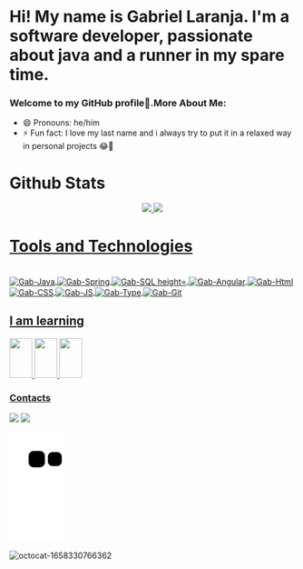 # Hi! My name is Gabriel Laranja. I'm a software developer, passionate about java and a runner in my spare time.
### Welcome to my GitHub profile👋.More About Me:

- 😄 Pronouns: he/him
- ⚡ Fun fact: I love my last name and i always try to put it in a relaxed way in personal projects 😂🍊

# Github Stats
<div align="center">
  <a href="https://github.com/gblaranja">
  <img height="180em" src="https://github-readme-stats.vercel.app/api?username=gblaranja&show_icons=true&theme=highcontrast&include_all_commits=true&count_private=true"/>
  <img height="180em" src="https://github-readme-stats.vercel.app/api/top-langs/?username=gblaranja&layout=compact&langs_count=7&theme=highcontrast"/>
</div>

# Tools and Technologies
  
<div style="display: inline_block"><br>
  <img align="center" alt="Gab-Java"height="40" width="70" src="https://cdn.jsdelivr.net/gh/devicons/devicon/icons/java/java-original.svg">
  <img align="center" alt="Gab-Spring"height="40" width="70" src="https://cdn.jsdelivr.net/gh/devicons/devicon/icons/spring/spring-plain.svg">
  <img align="center" alt="Gab-SQL height="40" width="70"src="https://cdn.jsdelivr.net/gh/devicons/devicon/icons/mysql/mysql-original-wordmark.svg">
  <img align="center" alt="Gab-Angular" height="40" width="70"src="https://cdn.jsdelivr.net/gh/devicons/devicon/icons/angularjs/angularjs-original.svg">
  <img align="center" alt="Gab-Html"height="40" width="70"src="https://cdn.jsdelivr.net/gh/devicons/devicon/icons/html5/html5-original-wordmark.svg">
  <img align="center" alt="Gab-CSS"height="40" width="70"src="https://cdn.jsdelivr.net/gh/devicons/devicon/icons/css3/css3-original-wordmark.svg">                     <img align="center" alt="Gab-JS"height="40" width="70"src="https://cdn.jsdelivr.net/gh/devicons/devicon/icons/javascript/javascript-original.svg">
  <img align="center" alt="Gab-Type"height="40" width="70"src="https://cdn.jsdelivr.net/gh/devicons/devicon/icons/typescript/typescript-original.svg">
  <img align="center" alt="Gab-Git"height="40" width="70"src="https://cdn.jsdelivr.net/gh/devicons/devicon/icons/git/git-original.svg">
          
                                                                                                            
</div>
                                                                                                                                                  

## I am learning

<img src="https://cdn.jsdelivr.net/gh/devicons/devicon/icons/amazonwebservices/amazonwebservices-original.svg" width="40" height="70"/> <img src="https://cdn.jsdelivr.net/gh/devicons/devicon/icons/linux/linux-original.svg" width="40" height="70"/>
<img src="https://cdn.jsdelivr.net/gh/devicons/devicon/icons/angularjs/angularjs-original.svg" width="40" height="70"/>
          

### Contacts

<div> 
  <a href = "mailto:laranja.gabriel100@gmail.com"><img src="https://img.shields.io/badge/-Gmail-%23333?style=for-the-badge&logo=gmail&logoColor=white" target="_blank"></a>
  <a href="https://www.linkedin.com/in/gabriellaranja/" target="_blank"><img src="https://img.shields.io/badge/-LinkedIn-%230077B5?style=for-the-badge&logo=linkedin&logoColor=white" target="_blank"></a> 
</div>


![Snake animation](https://github.com/gblaranja/gblaranja/blob/output/github-contribution-grid-snake.svg)


![octocat-1658330766362](https://user-images.githubusercontent.com/103008147/180022408-21685213-e684-4c1e-ac5e-f46da7bbaa6a.png)
